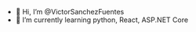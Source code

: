 - 👋 Hi, I’m @VictorSanchezFuentes
- 🌱 I’m currently learning python, React, ASP.NET Core

<!---
VictorSanchezFuentes/VictorSanchezFuentes is a ✨ special ✨ repository because its `README.md` (this file) appears on your GitHub profile.
You can click the Preview link to take a look at your changes.
--->
